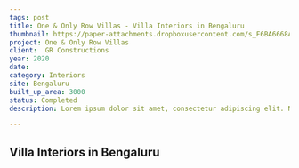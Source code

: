 ```yaml
---
tags: post
title: One & Only Row Villas - Villa Interiors in Bengaluru
thumbnail: https://paper-attachments.dropboxusercontent.com/s_F6BA6668A4CF606D04C2B2CA3C4616DF7021F5EF56AA527DC9F35252A71BA208_1729260746180_IMG_8855.jpg
project: One & Only Row Villas
client:  GR Constructions
year: 2020
date:
category: Interiors
site: Bengaluru
built_up_area: 3000
status: Completed
description: Lorem ipsum dolor sit amet, consectetur adipiscing elit. Nullam ultricies interdum tortor, sit amet gravida ipsum fermentum ut. Aenean sagittis metus justo, at vestibulum elit malesuada a. Suspendisse dictum, sapien eu tincidunt convallis, elit urna rhoncus leo, ac fermentum lorem libero in magna. Integer scelerisque odio et convallis faucibus.

---
```


## Villa Interiors in Bengaluru

